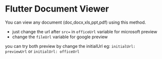 # Flutter Document Viewer

You can view any document (doc,docx,xls,ppt,pdf) using this method.

- just change the url after `src=` in `officeUrl` variable for
  microsoft preview
- change the `fileUrl` variable for google preview

you can try both preview by change the initialUrl eg: `initialUrl: previewUrl`  or `initialUrl: officeUrl`
